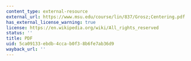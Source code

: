 ```yaml
---
content_type: external-resource
external_url: https://www.msu.edu/course/lin/837/Grosz;Centering.pdf
has_external_license_warning: true
license: https://en.wikipedia.org/wiki/All_rights_reserved
status: ''
title: PDF
uid: 5ca09133-ebdb-4cca-b0f3-8b6fe7ab36d9
wayback_url: ''
---
```

